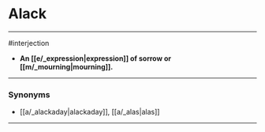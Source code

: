 # Alack
---
#interjection
- **An [[e/_expression|expression]] of sorrow or [[m/_mourning|mourning]].**
---
### Synonyms
- [[a/_alackaday|alackaday]], [[a/_alas|alas]]
---
